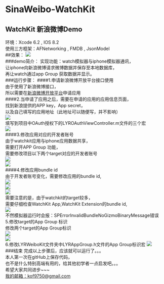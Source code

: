 # SinaWeibo-WatchKit
WatchKit 新浪微博Demo
-------
环境：Xcode 6.2 , IOS 8.2<br>
使用三方框架：AFNetworking , FMDB , JsonModel<br>
##效果：
![](https://github.com/kof97500/SinaWeibo-WatchKit/raw/master/images/weibo.gif) <br>
###demo简介：
实现功能：watch模拟器与iphone模拟器通讯，<br>
让iphone向新浪微博请求微博数据并保存至本地数据库，<br>
再让watch通过app Group 获取数据并显示。<br>
###运行步骤：
####1.申请新浪微博开放平台接口使用<br>
由于使用了新浪微博接口，<br>
所以需要在[新浪微博开放平台](http://open.weibo.com/)申请应用<br> 
####2.当申请了应用之后，需要在申请的应用的应用信息页面，<br>
找到新浪提供的APP key，App secret，<br>
以及自己填写的应用地址（此地址可以随便写，并不影响）<br>
![](https://github.com/kof97500/SinaWeibo-WatchKit/raw/master/images/weiboPage.png) <br>
填写到项目中OAuth授权下的LYROAuthViewController.m文件的三个宏<br>
![](https://github.com/kof97500/SinaWeibo-WatchKit/raw/master/images/OAuth.png)<br>
####3.修改应用对应的开发者账号<br>
由于watchkit应用与iphone应用数据共享，<br>
需要打开APP Group 功能，<br>
需要修改项目以下两个target对应的开发者账号<br>
![](https://github.com/kof97500/SinaWeibo-WatchKit/raw/master/images/changeAppleId01.png)<br>
![](https://github.com/kof97500/SinaWeibo-WatchKit/raw/master/images/changeAppleId02.png)<br>
####4.修改应用bundle id<br>
由于开发者账号变化，需要修改应用的bundle id,<br>
![](https://github.com/kof97500/SinaWeibo-WatchKit/raw/master/images/changeBundleId01.png)<br>
![](https://github.com/kof97500/SinaWeibo-WatchKit/raw/master/images/changeBundleId02.png)<br>
![](https://github.com/kof97500/SinaWeibo-WatchKit/raw/master/images/changeBundleId03.png)<br>
需要注意的是，由于watchkit的target较多，<br>
需要仔细检查WatchKit App,WatchKit Extension的bundle id,<br>
![](https://github.com/kof97500/SinaWeibo-WatchKit/raw/master/images/changeBundleId04.png)<br>
不然模拟器运行时会报：SPErrorInvalidBundleNoGizmoBinaryMessage错误<br>
5.修改target的App Group 标识<br>
修改两个target的App Group标识<br>
![](https://github.com/kof97500/SinaWeibo-WatchKit/raw/master/images/changeAppGroup01.png)<br>
![](https://github.com/kof97500/SinaWeibo-WatchKit/raw/master/images/changeAppGroup02.png)<br>
6.修改LYRWeiboKit文件夹中LYRAppGroup.h文件的App Group标识宏
![](https://github.com/kof97500/SinaWeibo-WatchKit/raw/master/images/changeAppGroup03.png)<br>
###结束
完成以上步骤后，应该就可以运行了。。。<br>
本人第一次在gitHub上保存代码，<br>
也不是什么特别高端有用的，给其他初学者一点启发吧。。。<br>
希望大家共同进步~~~<br>
[我的邮箱：kof9750@gmail.com](mailto:kof9750@gmail.com)

